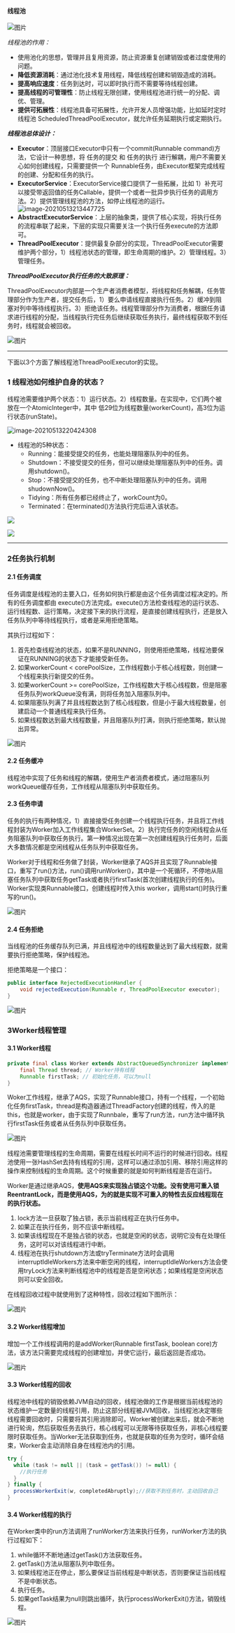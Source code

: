 #### 线程池

![图片](F:\研究生\review-note\references-figures\666)

*线程池的作用：*

- 使用池化的思想，管理并且复用资源，防止资源重复创建销毁或者过度使用的问题。
- **降低资源消耗**：通过池化技术复用线程，降低线程创建和销毁造成的消耗。
- **提高响应速度**：任务到达时，可以即时执行而不需要等待线程创建。
- **提高线程的可管理性**：防止线程无限创建，使用线程池进行统一的分配、调优、管理。
- **提供可拓展性**：线程池具备可拓展性，允许开发人员增强功能，比如延时定时线程池 ScheduledThreadPoolExecutor，就允许任务延期执行或定期执行。

***线程池总体设计：***

- **Executor**：顶层接口Executor中只有一个commit(Runnable command)方法，它设计一种思想，将 任务的提交 和 任务的执行 进行解耦，用户不需要关心如何创建线程，只需要提供一个 Runnable任务，由Executor框架完成线程的创建、分配和任务的执行。
- **ExecutorService**：ExecutorService接口提供了一些拓展，比如 1）补充可以接受带返回值的任务Callable，提供一个或者一批异步执行任务的调用方法。2）提供管理线程池的方法，如停止线程池的运行。![image-20210513213447725](F:\研究生\review-note\references-figures\image-20210513213447725.png)
- **AbstractExecutorService**：上层的抽象类，提供了核心实现，将执行任务的流程串联了起来，下层的实现只需要关注一个执行任务execute的方法即可。
- **ThreadPoolExecutor**：提供最复杂部分的实现，ThreadPoolExecutor需要维护两个部分，1）线程池状态的管理，即生命周期的维护。2）管理线程。3）管理任务。

***ThreadPoolExecutor执行任务的大致原理：***

ThreadPoolExecutor内部是一个生产者消费者模型，将线程和任务解耦，任务管理部分作为生产者，提交任务后，1）要么申请线程直接执行任务。2）缓冲到阻塞对列中等待线程执行。3）拒绝该任务。线程管理部分作为消费者，根据任务请求进行线程的分配，当线程执行完任务后继续获取任务执行，最终线程获取不到任务时，线程就会被回收。

![图片](F:\研究生\review-note\references-figures\123123)

------

下面以3个方面了解线程池ThreadPoolExecutor的实现。

### **1 线程池如何维护自身的状态？**

线程池需要维护两个状态：1）运行状态。2）线程数量。在实现中，它们两个被放在一个AtomicInteger中，其中 低29位为线程数量(workerCount)，高3位为运行状态(runState)。

![image-20210513220424308](F:\研究生\review-note\references-figures\image-20210513220424308.png)

- 线程池的5种状态：
    - Running：能接受提交的任务，也能处理阻塞队列中的任务。
    - Shutdown：不接受提交的任务，但可以继续处理阻塞队列中的任务。调用shutdown()。
    - Stop：不接受提交的任务，也不中断处理阻塞队列中的任务。调用shudownNow()。
    - Tidying：所有任务都已经终止了，workCount为0。
    - Terminated：在terminated()方法执行完后进入该状态。

![](F:\研究生\review-note\references-figures\3ggsdfgdsfgsdgs.png)

![](F:\研究生\review-note\references-figures\werqwerqwr3144.png)

------

### 2任务执行机制

#### 2.1 任务调度

任务调度是线程池的主要入口，任务如何执行都是由这个任务调度过程决定的。所有的任务调度都由 execute()方法完成。execute()方法检查线程池的运行状态、运行线程数、运行策略，决定接下来的执行流程，是直接创建线程执行，还是放入任务队列中等待线程执行，或者是采用拒绝策略。

其执行过程如下：

1. 首先检查线程池的状态，如果不是RUNNING，则使用拒绝策略，线程池要保证在RUNNING的状态下才能接受新任务。
2. 如果workerCount < corePoolSize，工作线程数小于核心线程数，则创建一个线程来执行新提交的任务。
3. 如果workerCount >= corePoolSize，工作线程数大于核心线程数，但是阻塞任务队列workQueue没有满，则将任务加入阻塞队列中。
4. 如果阻塞队列满了并且线程数达到了核心线程数，但是小于最大线程数量，创建启动一个普通线程来执行任务。
5. 如果线程数达到最大线程数量，并且阻塞队列打满，则执行拒绝策略，默认抛出异常。

![图片](https://mmbiz.qpic.cn/mmbiz_png/hEx03cFgUsXAj6OrUTUDRoG5tCBgm4CJFKIdcrXVBJjkcibbx50ezFK0YPYrclMx6RL45OIdnGzdLvdfQZJGCmw/640?wx_fmt=png&tp=webp&wxfrom=5&wx_lazy=1&wx_co=1)

#### 2.2 任务缓冲

线程池中实现了任务和线程的解耦，使用生产者消费者模式，通过阻塞队列workQueue缓存任务，工作线程从阻塞队列中获取任务。

#### 2.3 任务申请

任务的执行有两种情况，1）直接接受任务创建一个线程执行任务，并且将工作线程封装为Worker加入工作线程集合WorkerSet。2）执行完任务的空闲线程会从任务阻塞队列中获取任务执行。第一种情况出现在第一次创建线程执行任务时，后面大多数情况都是空闲线程从任务队列中获取任务。

Worker对于线程和任务做了封装，Worker继承了AQS并且实现了Runnable接口，重写了run()方法，run()调用runWorker()，其中是一个死循环，不停地从阻塞任务队列中获取任务getTask或者执行firstTask(首次创建线程执行的任务)。Worker实现类Runnable接口，创建线程时传入this worker，调用start()时执行重写的run()。

![图片](https://mmbiz.qpic.cn/mmbiz_png/hEx03cFgUsXAj6OrUTUDRoG5tCBgm4CJMLk6AVVyCgNYN9RJhn4PbHVvwfvUXcp4xurQTY9LCaLXialxvo3laow/640?wx_fmt=png&tp=webp&wxfrom=5&wx_lazy=1&wx_co=1)

#### 2.4 任务拒绝

当线程池的任务缓存队列已满，并且线程池中的线程数量达到了最大线程数，就需要执行拒绝策略，保护线程池。

拒绝策略是一个接口：

```java
public interface RejectedExecutionHandler {
    void rejectedExecution(Runnable r, ThreadPoolExecutor executor);
}
```

![图片](https://mmbiz.qpic.cn/mmbiz_png/hEx03cFgUsXAj6OrUTUDRoG5tCBgm4CJKwia8IKhKPVT4TJWU95eUYKqyA9FrdgwK9huZtKOLIwQJpYVBRf64Vw/640?wx_fmt=png&tp=webp&wxfrom=5&wx_lazy=1&wx_co=1)

### 3Worker线程管理

#### 3.1 Worker线程

```java
private final class Worker extends AbstractQueuedSynchronizer implements Runnable {
    final Thread thread; // Worker持有线程
    Runnable firstTask;	// 初始化任务，可以为null
}
```

Woker工作线程，继承了AQS，实现了Runnable接口，持有一个线程，一个初始化任务firstTask，thread是构造器通过ThreadFactory创建的线程，传入的是this，也就是worker，由于实现了Runnbale，重写了run方法，run方法中循环执行firstTask任务或者从任务队列中获取任务。

![图片](https://mmbiz.qpic.cn/mmbiz_png/hEx03cFgUsXAj6OrUTUDRoG5tCBgm4CJibFaUsW5YbgOTr7GEoRPekq9NqvnGY92biaMJodpZMFmA1mZtgAKbpMA/640?wx_fmt=png&tp=webp&wxfrom=5&wx_lazy=1&wx_co=1)

线程池需要管理线程的生命周期，需要在线程长时间不运行的时候进行回收。线程池使用一张HashSet去持有线程的引用，这样可以通过添加引用、移除引用这样的操作来控制线程的生命周期。这个时候重要的就是如何判断线程是否在运行。

Worker是通过继承AQS，**使用AQS来实现独占锁这个功能。没有使用可重入锁ReentrantLock，而是使用AQS，为的就是实现不可重入的特性去反应线程现在的执行状态。**

1. lock方法一旦获取了独占锁，表示当前线程正在执行任务中。
2. 如果正在执行任务，则不应该中断线程。
3. 如果该线程现在不是独占锁的状态，也就是空闲的状态，说明它没有在处理任务，这时可以对该线程进行中断。
4. 线程池在执行shutdown方法或tryTerminate方法时会调用interruptIdleWorkers方法来中断空闲的线程，interruptIdleWorkers方法会使用tryLock方法来判断线程池中的线程是否是空闲状态；如果线程是空闲状态则可以安全回收。

在线程回收过程中就使用到了这种特性，回收过程如下图所示：

![图片](https://mmbiz.qpic.cn/mmbiz_png/hEx03cFgUsXAj6OrUTUDRoG5tCBgm4CJXvuCKXicTcSdiaR0nDpeahiblnfrQt0zUQNtpmgC4e1RHexLPuqKOluMA/640?wx_fmt=png&tp=webp&wxfrom=5&wx_lazy=1&wx_co=1)

#### 3.2 Worker线程增加

增加一个工作线程调用的是addWorker(Runnable firstTask, boolean core)方法，该方法只需要完成线程的创建增加，并使它运行，最后返回是否成功。

![图片](https://mmbiz.qpic.cn/mmbiz_png/hEx03cFgUsXAj6OrUTUDRoG5tCBgm4CJhrpJW5JvLZb3gOzPyaBr5UjicLTET0JV01bTmKpVNlkk839cSHib0QSg/640?wx_fmt=png&tp=webp&wxfrom=5&wx_lazy=1&wx_co=1)

#### 3.3 Worker线程的回收

线程池中线程的销毁依赖JVM自动的回收，线程池做的工作是根据当前线程池的状态维护一定数量的线程引用，防止这部分线程被JVM回收，当线程池决定哪些线程需要回收时，只需要将其引用消除即可。Worker被创建出来后，就会不断地进行轮询，然后获取任务去执行，核心线程可以无限等待获取任务，非核心线程要限时获取任务。当Worker无法获取到任务，也就是获取的任务为空时，循环会结束，Worker会主动消除自身在线程池内的引用。

```java
try {
  while (task != null || (task = getTask()) != null) {
    //执行任务
  }
} finally {
  processWorkerExit(w, completedAbruptly);//获取不到任务时，主动回收自己
}
```

#### 3.4 Worker线程的执行

在Worker类中的run方法调用了runWorker方法来执行任务，runWorker方法的执行过程如下：

1. while循环不断地通过getTask()方法获取任务。
2. getTask()方法从阻塞队列中取任务。
3. 如果线程池正在停止，那么要保证当前线程是中断状态，否则要保证当前线程不是中断状态。
4. 执行任务。
5. 如果getTask结果为null则跳出循环，执行processWorkerExit()方法，销毁线程。

![图片](https://mmbiz.qpic.cn/mmbiz_png/hEx03cFgUsXAj6OrUTUDRoG5tCBgm4CJhUxd3xXt2Qa7Rcnd8ePRfNgv8gPfdGQMlNadR0re6IsE982OpauQfg/640?wx_fmt=png&tp=webp&wxfrom=5&wx_lazy=1&wx_co=1)